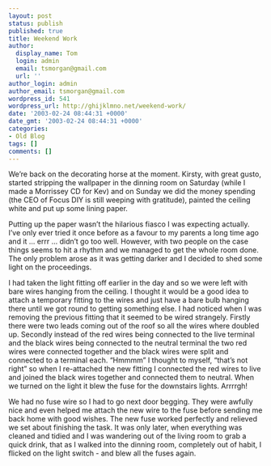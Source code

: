 ```yaml
---
layout: post
status: publish
published: true
title: Weekend Work
author:
  display_name: Tom
  login: admin
  email: tsmorgan@gmail.com
  url: ''
author_login: admin
author_email: tsmorgan@gmail.com
wordpress_id: 541
wordpress_url: http://ghijklmno.net/weekend-work/
date: '2003-02-24 08:44:31 +0000'
date_gmt: '2003-02-24 08:44:31 +0000'
categories:
- Old Blog
tags: []
comments: []
---
```

<p>We&#8217;re back on the decorating horse at the moment. Kirsty, with great gusto, started stripping the wallpaper in the dinning room on Saturday (while I made a Morrissey CD for Kev) and on Sunday we did the money spending (the CEO of Focus DIY is still weeping with gratitude), painted the ceiling white and put up some lining paper.</p>

<p>Putting up the paper wasn&#8217;t the hilarious fiasco I was expecting actually. I&#8217;ve only ever tried it once before as a favour to my parents a long time ago and it ... errr ... didn&#8217;t go too well. However, with two people on the case things seems to hit a rhythm and we managed to get the whole room done. The only problem arose as it was getting darker and I decided to shed some light on the proceedings.</p>

<p>I had taken the light fitting off earlier in the day and so we were left with bare wires hanging from the ceiling. I thought it would be a good idea to attach a temporary fitting to the wires and just have a bare bulb hanging there until we got round to getting something else. I had noticed when I was removing the previous fitting that it seemed to be wired strangely. Firstly there were two leads coming out of the roof so all the wires where doubled up. Secondly instead of the red wires being connected to the live terminal and the black wires being connected to the neutral terminal the two red wires were connected together and the black wires were split and connected to a terminal each. &#8220;Hmmmm&#8221; I thought to myself, &#8220;that&#8217;s not right&#8221;  so when I re-attached the new fitting I connected the red wires to live and joined the black wires together and connected them to neutral. When we turned on the light it blew the fuse for the downstairs lights. Arrrrgh!</p>

<p>We had no fuse wire so I had to go next door begging. They were awfully nice and even helped me attach the new wire to the fuse before sending me back home with good wishes. The new fuse worked perfectly and relieved we set about finishing the task. It was only later, when everything was cleaned and tidied and I was wandering out of the living room to grab a quick drink, that as I walked into the dinning room, completely out of habit, I flicked on the light switch - and blew all the fuses again.</p>

